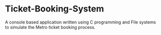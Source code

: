 # Ticket-Booking-System
A console based application written using C programming and File systems to simulate the Metro ticket booking process.
